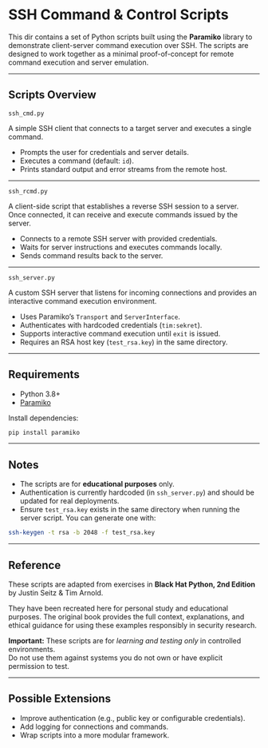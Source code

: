 # SSH Command & Control Scripts

This dir contains a set of Python scripts built using the **Paramiko** library to demonstrate client-server command execution over SSH. The scripts are designed to work together as a minimal proof-of-concept for remote command execution and server emulation.

---

## Scripts Overview

`ssh_cmd.py`

A simple SSH client that connects to a target server and executes a single command.

- Prompts the user for credentials and server details.  
- Executes a command (default: `id`).  
- Prints standard output and error streams from the remote host.

---

`ssh_rcmd.py`

A client-side script that establishes a reverse SSH session to a server.  
Once connected, it can receive and execute commands issued by the server.

- Connects to a remote SSH server with provided credentials.  
- Waits for server instructions and executes commands locally.  
- Sends command results back to the server.

---

`ssh_server.py`

A custom SSH server that listens for incoming connections and provides an interactive command execution environment.

- Uses Paramiko’s `Transport` and `ServerInterface`.  
- Authenticates with hardcoded credentials (`tim:sekret`).  
- Supports interactive command execution until `exit` is issued.  
- Requires an RSA host key (`test_rsa.key`) in the same directory.

---

## Requirements

- Python 3.8+  
- [Paramiko](https://www.paramiko.org/)  

Install dependencies:
```bash
pip install paramiko
```

---

## Notes

- The scripts are for **educational purposes** only.  
- Authentication is currently hardcoded (in `ssh_server.py`) and should be updated for real deployments.  
- Ensure `test_rsa.key` exists in the same directory when running the server script. You can generate one with:

```bash
ssh-keygen -t rsa -b 2048 -f test_rsa.key
```

---

## Reference

These scripts are adapted from exercises in  **Black Hat Python, 2nd Edition** by Justin Seitz & Tim Arnold.  

They have been recreated here for personal study and educational purposes. The original book provides the full context, explanations, and ethical guidance for using these examples responsibly in security research.

**Important:** These scripts are for *learning and testing only* in controlled environments.  
Do not use them against systems you do not own or have explicit permission to test.

---

## Possible Extensions

- Improve authentication (e.g., public key or configurable credentials).  
- Add logging for connections and commands.  
- Wrap scripts into a more modular framework.  
